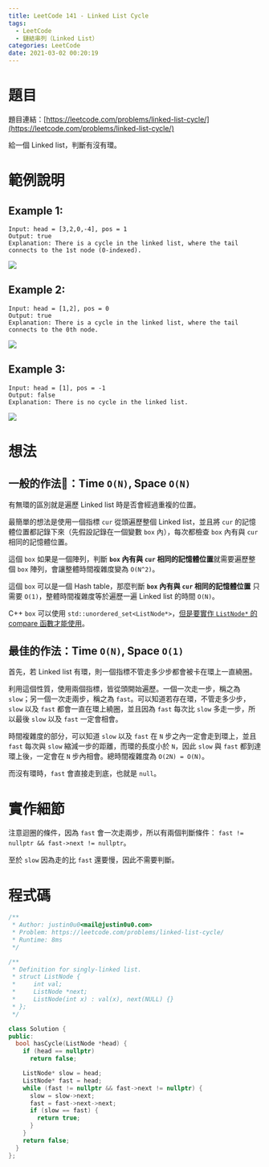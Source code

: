 ```yaml
---
title: LeetCode 141 - Linked List Cycle
tags:
  - LeetCode
  - 鏈結串列（Linked List）
categories: LeetCode
date: 2021-03-02 00:20:19
---
```


# 題目
題目連結：[https://leetcode.com/problems/linked-list-cycle/](https://leetcode.com/problems/linked-list-cycle/)

給一個 Linked list，判斷有沒有環。

# 範例說明

## Example 1:

```
Input: head = [3,2,0,-4], pos = 1
Output: true
Explanation: There is a cycle in the linked list, where the tail connects to the 1st node (0-indexed).
```

<!-- More -->

![](/assets/leetcode-141/circularlinkedlist.png)

## Example 2:

```
Input: head = [1,2], pos = 0
Output: true
Explanation: There is a cycle in the linked list, where the tail connects to the 0th node.
```

![](/assets/leetcode-141/circularlinkedlist_test2.png)

## Example 3:

```
Input: head = [1], pos = -1
Output: false
Explanation: There is no cycle in the linked list.
```

![](/assets/leetcode-141/circularlinkedlist_test3.png)

# 想法

## 一般的作法：Time `O(N)`, Space `O(N)`

有無環的區別就是遍歷 Linked list 時是否會經過重複的位置。

最簡單的想法是使用一個指標 `cur` 從頭遍歷整個 Linked list，並且將 `cur` 的記憶體位置都記錄下來（先假設記錄在一個變數 `box` 內），每次都檢查 `box` 內有與 `cur` 相同的記憶體位置。

這個 `box` 如果是一個陣列，判斷 **`box` 內有與 `cur` 相同的記憶體位置**就需要遍歷整個 `box` 陣列，會讓整體時間複雜度變為 `O(N^2)`。

這個 `box` 可以是一個 Hash table，那麼判斷 **`box` 內有與 `cur` 相同的記憶體位置** 只需要 `O(1)`，整體時間複雜度等於遍歷一遍 Linked list 的時間 `O(N)`。

C++ `box` 可以使用 `std::unordered_set<ListNode*>`，[但是要實作 `ListNode*` 的 compare 函數才能使用](https://stackoverflow.com/questions/31628251/stdunordered-set-of-pointers)。

## 最佳的作法：Time `O(N)`, Space `O(1)`

首先，若 Linked list 有環，則一個指標不管走多少步都會被卡在環上一直繞圈。

利用這個性質，使用兩個指標，皆從頭開始遍歷。一個一次走一步，稱之為 `slow`；另一個一次走兩步，稱之為 `fast`。可以知道若存在環，不管走多少步，`slow` 以及 `fast` 都會一直在環上繞圈，並且因為 `fast` 每次比 `slow` 多走一步，所以最後 `slow` 以及 `fast` 一定會相會。

時間複雜度的部分，可以知道 `slow` 以及 `fast` 在 `N` 步之內一定會走到環上，並且 `fast` 每次與 `slow` 縮減一步的距離，而環的長度小於 `N`，因此 `slow` 與 `fast` 都到達環上後，一定會在 `N` 步內相會。總時間複雜度為 `O(2N) = O(N)`。

而沒有環時，`fast` 會直接走到底，也就是 `null`。

# 實作細節

注意迴圈的條件，因為 `fast` 會一次走兩步，所以有兩個判斷條件： `fast != nullptr && fast->next != nullptr`。

至於 `slow` 因為走的比 `fast` 還要慢，因此不需要判斷。

# 程式碼

```cpp
/**
 * Author: justin0u0<mail@justin0u0.com>
 * Problem: https://leetcode.com/problems/linked-list-cycle/
 * Runtime: 8ms
 */

/**
 * Definition for singly-linked list.
 * struct ListNode {
 *     int val;
 *     ListNode *next;
 *     ListNode(int x) : val(x), next(NULL) {}
 * };
 */

class Solution {
public:
  bool hasCycle(ListNode *head) {
    if (head == nullptr)
      return false;

    ListNode* slow = head;
    ListNode* fast = head;
    while (fast != nullptr && fast->next != nullptr) {
      slow = slow->next;
      fast = fast->next->next;
      if (slow == fast) {
        return true;
      }
    }
    return false;
  }
};

```
